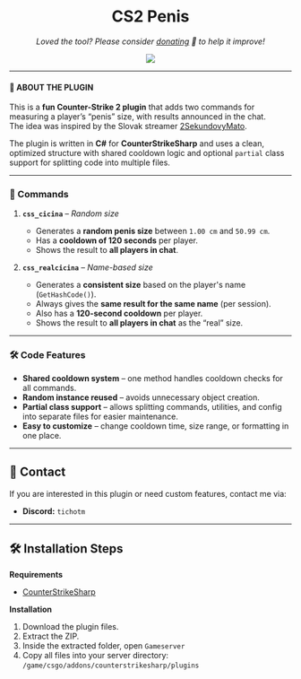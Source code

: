 <h1 align="center">
  CS2 Penis
</h1>

<p align="center">
<i>Loved the tool? Please consider <a href="https://paypal.com/paypalme/playpointsk">donating</a> 💸 to help it improve!</i>
</p>

<p align="center">
<a href="https://www.paypal.com/paypalme/playpointsk"><img src="https://img.shields.io/badge/support-PayPal-blue?logo=PayPal&style=flat-square&label=Donate"/>
</a>
</p>

---

#### 📜 ABOUT THE PLUGIN

This is a **fun Counter-Strike 2 plugin** that adds two commands for measuring a player’s “penis” size, with results announced in the chat.  
The idea was inspired by the Slovak streamer [2SekundovyMato](https://www.youtube.com/@2SekundovyMato).

The plugin is written in **C#** for **CounterStrikeSharp** and uses a clean, optimized structure with shared cooldown logic and optional `partial` class support for splitting code into multiple files.

---

### 🔹 Commands

1. **`css_cicina`** – *Random size*
   - Generates a **random penis size** between `1.00 cm` and `50.99 cm`.
   - Has a **cooldown of 120 seconds** per player.
   - Shows the result to **all players in chat**.

2. **`css_realcicina`** – *Name-based size*
   - Generates a **consistent size** based on the player's name (`GetHashCode()`).
   - Always gives the **same result for the same name** (per session).
   - Also has a **120-second cooldown** per player.
   - Shows the result to **all players in chat** as the “real” size.

---

### 🛠 Code Features
- **Shared cooldown system** – one method handles cooldown checks for all commands.
- **Random instance reused** – avoids unnecessary object creation.
- **Partial class support** – allows splitting commands, utilities, and config into separate files for easier maintenance.
- **Easy to customize** – change cooldown time, size range, or formatting in one place.

---

## 📩 Contact
If you are interested in this plugin or need custom features, contact me via:

- **Discord:** `tichotm`

---

## 🛠 Installation Steps

**Requirements**
- [CounterStrikeSharp](https://github.com/roflmuffin/CounterStrikeSharp)

**Installation**
1. Download the plugin files.
2. Extract the ZIP.
3. Inside the extracted folder, open `Gameserver`
4. Copy all files into your server directory: `/game/csgo/addons/counterstrikesharp/plugins`
